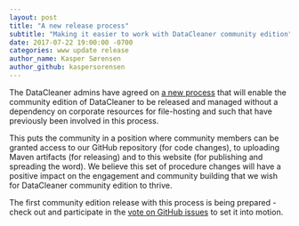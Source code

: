 ```yaml
---
layout: post
title: "A new release process"
subtitle: "Making it easier to work with DataCleaner community edition"
date: 2017-07-22 19:00:00 -0700
categories: www update release
author_name: Kasper Sørensen
author_github: kaspersorensen
---
```


The DataCleaner admins have agreed on [a new process](https://github.com/datacleaner/DataCleaner/blob/master/RELEASE_GUIDE.md) that will enable the community edition of DataCleaner to be released and managed without a dependency on corporate resources for file-hosting and such that have previously been involved in this process.

This puts the community in a position where community members can be granted access to our GitHub repository (for code changes), to uploading Maven artifacts (for releasing) and to this website (for publishing and spreading the word). We believe this set of procedure changes will have a positive impact on the engagement and community building that we wish for DataCleaner community edition to thrive.

The first community edition release with this process is being prepared - check out and participate in the [vote on GitHub issues](https://github.com/datacleaner/DataCleaner/issues/1745) to set it into motion.
